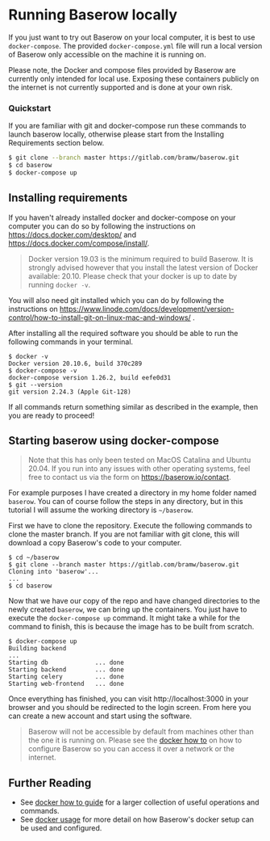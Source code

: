 # Running Baserow locally

If you just want to try out Baserow on your local computer, it is best to use
`docker-compose`. The provided `docker-compose.yml` file will run a local version of
Baserow only accessible on the machine it is running on.

Please note, the Docker and compose files provided by Baserow are currently only
intended for local use. Exposing these containers publicly on the internet is not
currently supported and is done at your own risk.

### Quickstart

If you are familiar with git and docker-compose run these commands to launch baserow
locally, otherwise please start from the Installing Requirements section below.

```bash
$ git clone --branch master https://gitlab.com/bramw/baserow.git
$ cd baserow
$ docker-compose up
```

## Installing requirements

If you haven't already installed docker and docker-compose on your computer you can do
so by following the instructions on https://docs.docker.com/desktop/ and
https://docs.docker.com/compose/install/.

> Docker version 19.03 is the minimum required to build Baserow. It is strongly
> advised however that you install the latest version of Docker available: 20.10.
> Please check that your docker is up to date by running `docker -v`.

You will also need git installed which you can do by following the instructions on
https://www.linode.com/docs/development/version-control/how-to-install-git-on-linux-mac-and-windows/
.

After installing all the required software you should be able to run the following
commands in your terminal.

```
$ docker -v
Docker version 20.10.6, build 370c289
$ docker-compose -v
docker-compose version 1.26.2, build eefe0d31
$ git --version
git version 2.24.3 (Apple Git-128)
```

If all commands return something similar as described in the example, then you are ready
to proceed!

## Starting baserow using docker-compose

> Note that this has only been tested on MacOS Catalina and Ubuntu 20.04. If you run
> into any issues with other operating systems, feel free to contact us via the form on
> https://baserow.io/contact.

For example purposes I have created a directory in my home folder named `baserow`. You
can of course follow the steps in any directory, but in this tutorial I will assume the
working directory is `~/baserow`.

First we have to clone the repository. Execute the following commands to clone the
master branch. If you are not familiar with git clone, this will download a copy
Baserow's code to your computer.

```
$ cd ~/baserow
$ git clone --branch master https://gitlab.com/bramw/baserow.git
Cloning into 'baserow'...
...
$ cd baserow
```

Now that we have our copy of the repo and have changed directories to the newly
created `baserow`, we can bring up the containers. You just have to execute the
`docker-compose up` command. It might take a while for the command to finish, this is
because the image has to be built from scratch.

```
$ docker-compose up
Building backend
...
Starting db             ... done
Starting backend        ... done
Starting celery         ... done
Starting web-frontend   ... done
```

Once everything has finished, you can visit http://localhost:3000 in your browser and
you should be redirected to the login screen. From here you can create a new account and
start using the software.

> Baserow will not be accessible by default from machines other than the one it is
> running on. Please see the [docker how to](baserow-docker-how-to.md)
> on how to configure Baserow so you can access it over a network or the internet.

## Further Reading

- See [docker how to guide](baserow-docker-how-to.md) for a larger collection of useful
  operations and commands.
- See [docker usage](../reference/baserow-docker-api.md) for more detail on how
  Baserow's docker setup can be used and configured.
